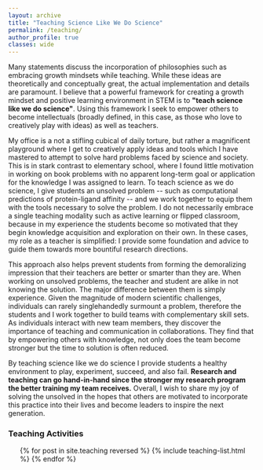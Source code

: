 ```yaml
---
layout: archive
title: "Teaching Science Like We Do Science"
permalink: /teaching/
author_profile: true
classes: wide
---
```


Many statements discuss the incorporation of philosophies such as embracing growth mindsets while teaching.
While these ideas are theoretically and conceptually great, the actual implementation and details are paramount.
I believe that a powerful framework for creating a growth mindset and positive learning environment in STEM is to <b>"teach science like we do science"</b>.
Using this framework I seek to empower others to become intellectuals (broadly defined, in this case, as those who love to creatively play with ideas) as well as teachers.

My office is a not a stifling cubical of daily torture, but rather a magnificent playground where I get to creatively apply ideas and tools which I have mastered to attempt to solve hard problems faced by science and society.
This is in stark contrast to elementary school, where I found little motivation in working on book problems with no apparent long-term goal or application for the knowledge I was assigned to learn.
To teach science as we do science, I give students an unsolved problem -- such as computational predictions of protein-ligand affinity -- and we work together to equip them with the tools necessary to solve the problem.
I do not necessarily embrace a single teaching modality such as active learning or flipped classroom, because in my experience the students become so motivated that they begin knowledge acquisition and exploration on their own.
In these cases, my role as a teacher is simplified: I provide some foundation and advice to guide them towards more bountiful research directions.

This approach also helps prevent students from forming the demoralizing impression that their teachers are better or smarter than they are.
When working on unsolved problems, the teacher and student are alike in not knowing the solution.
The major difference between them is simply experience.
Given the magnitude of modern scientific challenges, individuals can rarely singlehandedly surmount a problem, therefore the students and I work together to build teams with complementary skill sets.
As individuals interact with new team members, they discover the importance of teaching and communication in collaborations.
They find that by empowering others with knowledge, not only does the team become stronger but the time to solution is often reduced.

By teaching science like we do science I provide students a healthy environment to play, experiment, succeed, and also fail.
<b>Research and teaching can go hand-in-hand since the stronger my research program the better training my team receives.</b>
Overall, I wish to share my joy of solving the unsolved in the hopes that others are motivated to incorporate this practice into their lives and become leaders to inspire the next generation.

<h3>
Teaching Activities
</h3>

<ul class="archive__list">{% for post in site.teaching reversed %}
  {% include teaching-list.html %}
{% endfor %}</ul>
